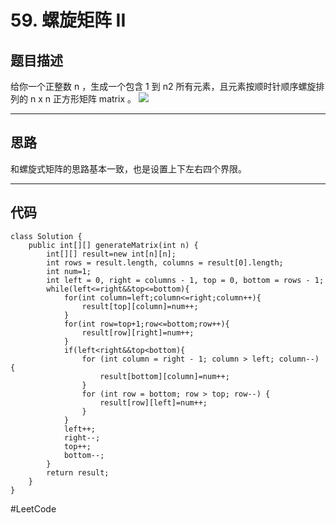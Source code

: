 # 59. 螺旋矩阵 II
## 题目描述
给你一个正整数 n ，生成一个包含 1 到 n2 所有元素，且元素按顺时针顺序螺旋排列的 n x n 正方形矩阵 matrix 。
![](59.%20%E8%9E%BA%E6%97%8B%E7%9F%A9%E9%98%B5%20II/%E6%88%AA%E5%B1%8F2021-03-16%20%E4%B8%8B%E5%8D%883.17.10.png)
- - - -
## 思路
和螺旋式矩阵的思路基本一致，也是设置上下左右四个界限。
- - - -
## 代码
```
class Solution {
    public int[][] generateMatrix(int n) {
        int[][] result=new int[n][n];
        int rows = result.length, columns = result[0].length;
        int num=1;
        int left = 0, right = columns - 1, top = 0, bottom = rows - 1;
        while(left<=right&&top<=bottom){
            for(int column=left;column<=right;column++){
                result[top][column]=num++;
            }
            for(int row=top+1;row<=bottom;row++){
                result[row][right]=num++;
            }
            if(left<right&&top<bottom){
                for (int column = right - 1; column > left; column--) {
                    result[bottom][column]=num++;
                }
                for (int row = bottom; row > top; row--) {
                    result[row][left]=num++;
                }
            }
            left++;
            right--;
            top++;
            bottom--;
        }
        return result;
    }
}
```
#LeetCode